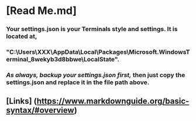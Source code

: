 # [__Read Me__.md]

### Your settings.json is your Terminals style and settings. It is located at,
### "C:\Users\XXX\AppData\Local\Packages\Microsoft.WindowsTerminal_8wekyb3d8bbwe\LocalState".


### *As always, backup your settings.json first,* then just copy the settings.json and replace it in the file path above.

## **[Links]** (https://www.markdownguide.org/basic-syntax/#overview)

